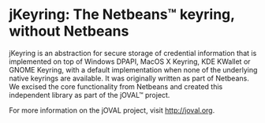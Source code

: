 jKeyring: The Netbeans&trade; keyring, without Netbeans
=============

jKeyring is an abstraction for secure storage of credential information that is implemented on top of Windows DPAPI, MacOS X Keyring, KDE KWallet or GNOME Keyring, with a default implementation when none of the underlying native keyrings are available. It was originally written as part of Netbeans. We excised the core functionality from Netbeans and created this independent library as part of the jOVAL&trade; project.

For more information on the jOVAL project, visit http://joval.org.
